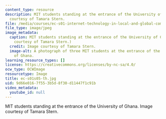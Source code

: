 ```yaml
---
content_type: resource
description: MIT students standing at the entrance of the University of Ghana. Image
  courtesy of Tamara Stern.
file: /media/courses/ec-s01-internet-technology-in-local-and-global-communities-spring-2005-summer-2005/9d66e0167f553b5d8f30d11447f1c91b_ec-s01s05-th.jpg
file_type: image/jpeg
image_metadata:
  caption: MIT students standing at the entrance of the University of Ghana. (Image
    courtesy of Tamara Stern.)
  credit: Image courtesy of Tamara Stern.
  image-alt: A photograph of three MIT students at the entrance of the University
    of Ghana.
learning_resource_types: []
license: https://creativecommons.org/licenses/by-nc-sa/4.0/
ocw_type: OCWImage
resourcetype: Image
title: ec-s01s05-th.jpg
uid: 9d66e016-7f55-3b5d-8f30-d11447f1c91b
video_metadata:
  youtube_id: null
---
```

MIT students standing at the entrance of the University of Ghana. Image courtesy of Tamara Stern.